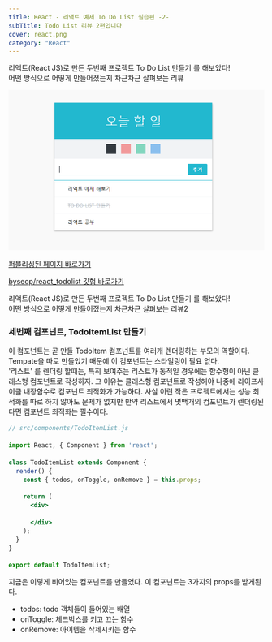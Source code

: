 ```yaml
---
title: React - 리액트 예제 To Do List 실습편 -2-
subTitle: Todo List 리뷰 2편입니다
cover: react.png
category: "React"
---
```

리액트(React JS)로 만든 두번째 프로젝트 To Do List 만들기 를 해보았다!  
어떤 방식으로 어떻게 만들어졌는지 차근차근 살펴보는 리뷰  
  
  


![todolist](./todolist.png)
  
[퍼블리싱된 페이지 바로가기](https://byseop.github.io/react_todolist/)  
  
[byseop/react_todolist 깃헙 바로가기](https://github.com/byseop/react_todolist)  
  
리액트(React JS)로 만든 두번째 프로젝트 To Do List 만들기 를 해보았다!  
어떤 방식으로 어떻게 만들어졌는지 차근차근 살펴보는 리뷰2  
  
  
  


### 세번째 컴포넌트, TodoItemList 만들기  
이 컴포넌트는 곧 만들 TodoItem 컴포넌트를 여러개 렌더링하는 부모의 역할이다. Tempate을 따로 만들었기 때문에 이 컴포넌트는 스타일링이 필요 없다.  
'리스트' 를 렌더링 할때는, 특히 보여주는 리스트가 동적일 경우에는 함수형이 아닌 클래스형 컴포넌트로 작성하자. 그 이유는 클래스형 컴포넌트로 작성해야 나중에 라이프사이클 내장함수로 컴포넌트 최적화가 가능하다. 사실 이런 작은 프로젝트에서는 성능 최적화를 따로 하지 않아도 문제가 없지만 만약 리스트에서 몇백개의 컴포넌트가 렌더링된다면 컴포넌트 최적화는 필수이다.  
  
```jsx
// src/components/TodoItemList.js  

import React, { Component } from 'react';

class TodoItemList extends Component {
  render() {
    const { todos, onToggle, onRemove } = this.props;

    return (
      <div>

      </div>
    );
  }
}

export default TodoItemList;
```  
지금은 이렇게 비어있는 컴포넌트를 만들었다. 이 컴포넌트는 3가지의 props를 받게된다.  
* todos: todo 객체들이 들어있는 배열
* onToggle: 체크박스를 키고 끄는 함수
* onRemove: 아이템을 삭제시키는 함수